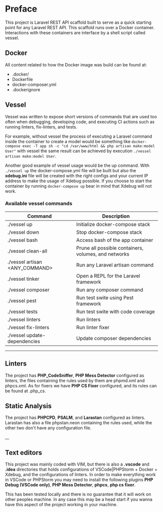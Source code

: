 # Preface

This project is Laravel REST API scaffold built to serve as a quick starting point
for any Laravel REST API. This scaffold runs over a Docker container. Interactions
with these containers are interface by a shell script called vessel.

## Docker

All content related to how the Docker image was build can be found at:

- .docker/
- Dockerfile
- docker-composer.yml
- .dockerignore



## Vessel
Vessel was written to expose short versions of commands that are used too often
when debugging, developing code, and executing CI actions such as running
linters, fix-linters, and tests.

For example, without vessel the process of executing a Laravel command inside
the container to create a model would be  something like
`docker-compose exec -T app sh -c "cd /var/www/html && php artisan make:model User"`
with vessel the same result can be achieved by execution `./vessel artisan make:model User`.

Another good example of vessel usage would be the up command. With `./vessel up`
the docker-compose.yml file will be built but also the **xdebug.ini** file will
be created with the right configs and your current IP address to make the usage
of Xdebug possible. If you choose to start the container by running
`docker-compose up` bear in mind that Xdebug will not work.

### Available vessel commands

| Command                        | Description                                          |
| ------------------------------ |------------------------------------------------------|
| ./vessel up                    | Initialize docker-compose stack                      |
| ./vessel down                  | Stop docker-compose stack                            |
| ./vessel bash                  | Access bash of the app container                     |
| ./vessel clean-all             | Prune all possible containers, volumes, and networks |
| ./vessel artisan <ANY_COMMAND> | Run any Laravel artisan command                       |
| ./vessel tinker                | Open a REPL for the Laravel framework                |
| ./vessel composer              | Run any composer command                             |
| ./vessel pest                  | Run test swite using Pest framework                  |
| ./vessel tests                 | Run test swite with code coverage                    |
| ./vessel linters               | Run linters                                          |
| ./vessel fix-linters           | Run linter fixer                                     |
| ./vessel update-dependencies   | Update composer dependencies                         |

___

## Linters

The project has **PHP_CodeSniffer**, **PHP Mess Detector** configured as linters, the files
containing the rules used by them are phpmd.xml and phpcs.xml. As for fixers we have
**PHP CS Fixer** configured, and its rules can be found at .php_cs.



## Static Analysis

The project has **PHPCPD**, **PSALM**, and **Larastan** configured as linters. Larastan has also
a file phpstan.neon containing the rules used, while the other two don't have any configuration file.

__

## Text editors

This project was mainly coded with VIM, but there is also a **.vscode** and **.idea** directories
that holds configurations of VSCode|PHPStorm + Docker + Xdebug, and the configurations of linters.
In order to make everything work in VSCode or PHPStorm you may need to install the following plugins
**PHP Debug (VSCode only)**, **PHP Mess Detector**, **phpcs**, **php cs fixer**.

This has been tested locally and there is no guarantee that it will work on other
peoples machine. In any case this may be a head start if you wanna have this aspect
of the project working in your machine.
